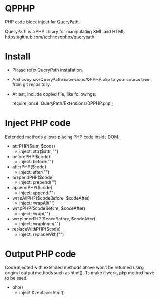 QPPHP
=====

PHP code block inject for QueryPath.

QueryPath is a PHP library for manipulating XML and HTML.
https://github.com/technosophos/querypath

# Install

- Please refer QueryPath installation.
- And copy src/QueryPath/Extensions/QPPHP.php to your source tree from git repository.
- At last, include copied file, like followings:

	require_once 'QueryPath/Extensions/QPPHP.php';

# Inject PHP code

Extended methods allows placing PHP code inside DOM.

* attrPHP($attr, $code) 
  * inject: attr($attr, "<?php $code ?>") 
* beforePHP($code) 
  * inject: before("<?php $code ?>") 
* afterPHP($code) 
  * inject: after("<?php $code ?>") 
* prependPHP($code) 
  * inject: prepend("<?php $code ?>") 
* appendPHP($code) 
  * inject: append("<?php $code ?>") 
* wrapAllPHP($codeBefore, $codeAfter) 
  * inject: wrapAll("<?php $codeBefore?><?php $codeAfter ?>") 
* wrapPHP($codeBefore, $codeAfter) 
  * inject: wrap("<?php $codeBefore?><?php $codeAfter ?>") 
* wrapInnerPHP($codeBefore, $codeAfter) 
  * inject: wrapInner("<?php $codeBefore?><?php $codeAfter ?>") 
* replaceWithPHP($code) 
  * inject: replaceWith("<?php $code ?>")

# Output PHP code

Code injected with extended methods above won't be returned using original output methods such as html(). 
To make it work, php method have to be used.

* php() 
  * inject & replace: html() 

